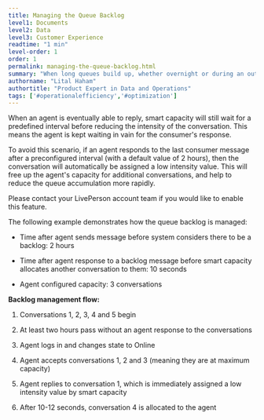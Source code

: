 ```yaml
---
title: Managing the Queue Backlog
level1: Documents
level2: Data
level3: Customer Experience
readtime: "1 min"
level-order: 1
order: 1
permalink: managing-the-queue-backlog.html
summary: "When long queues build up, whether overnight or during an outage, consumers often become unavailable once they have sent a message."
authorname: "Lital Haham"
authortitle: "Product Expert in Data and Operations"
tags: ['#operationalefficiency','#optimization']
---
```


When an agent is eventually able to reply, smart capacity will still wait for a predefined interval before reducing the intensity of the conversation. This means the agent is kept waiting in vain for the consumer's response.

To avoid this scenario, if an agent responds to the last consumer message after a preconfigured interval (with a default value of 2 hours), then the conversation will automatically be assigned a low intensity value. This will free up the agent's capacity for additional conversations, and help to reduce the queue accumulation more rapidly.

<div class="note">Please contact your LivePerson account team if you would like to enable this feature.</div>

The following example demonstrates how the queue backlog is managed:

* Time after agent sends message before system considers there to be a backlog: 2 hours

* Time after agent response to a backlog message before smart capacity allocates another conversation to them: 10 seconds

* Agent configured capacity: 3 conversations

**Backlog management flow:**

1. Conversations 1, 2, 3, 4 and 5 begin

2. At least two hours pass without an agent response to the conversations

3. Agent logs in and changes state to Online

4. Agent accepts conversations 1, 2 and 3 (meaning they are at maximum capacity)

5. Agent replies to conversation 1, which is immediately assigned a low intensity value by smart capacity

6. After 10-12 seconds, conversation 4 is allocated to the agent
